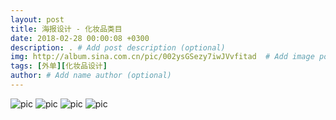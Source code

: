 ```yaml
---
layout: post
title: 海报设计 - 化妆品类目
date: 2018-02-28 00:00:08 +0300
description: . # Add post description (optional)
img: http://album.sina.com.cn/pic/002ysGSezy7iwJVvfitad  # Add image post (optional)
tags: [外单][化妆品设计]
author: # Add name author (optional)
---
```



![pic](http://album.sina.com.cn/pic/002ysGSezy7iwKgKGvZ37)
![pic](http://album.sina.com.cn/pic/002ysGSezy7iwKgPfEHbf)
![pic](http://album.sina.com.cn/pic/002ysGSezy7iwKgS0wp69)
![pic](http://album.sina.com.cn/pic/002ysGSezy7iwKgURAz2f)


